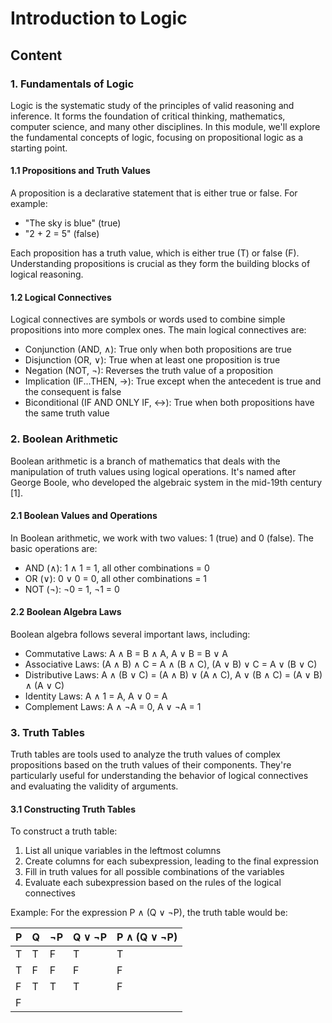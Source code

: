 # Introduction to Logic

## Content

### 1. Fundamentals of Logic

Logic is the systematic study of the principles of valid reasoning and inference. It forms the foundation of critical thinking, mathematics, computer science, and many other disciplines. In this module, we'll explore the fundamental concepts of logic, focusing on propositional logic as a starting point.

#### 1.1 Propositions and Truth Values

A proposition is a declarative statement that is either true or false. For example:

- "The sky is blue" (true)
- "2 + 2 = 5" (false)

Each proposition has a truth value, which is either true (T) or false (F). Understanding propositions is crucial as they form the building blocks of logical reasoning.

#### 1.2 Logical Connectives

Logical connectives are symbols or words used to combine simple propositions into more complex ones. The main logical connectives are:

- Conjunction (AND, ∧): True only when both propositions are true
- Disjunction (OR, ∨): True when at least one proposition is true
- Negation (NOT, ¬): Reverses the truth value of a proposition
- Implication (IF...THEN, →): True except when the antecedent is true and the consequent is false
- Biconditional (IF AND ONLY IF, ↔): True when both propositions have the same truth value

### 2. Boolean Arithmetic

Boolean arithmetic is a branch of mathematics that deals with the manipulation of truth values using logical operations. It's named after George Boole, who developed the algebraic system in the mid-19th century [1].

#### 2.1 Boolean Values and Operations

In Boolean arithmetic, we work with two values: 1 (true) and 0 (false). The basic operations are:

- AND (∧): 1 ∧ 1 = 1, all other combinations = 0
- OR (∨): 0 ∨ 0 = 0, all other combinations = 1
- NOT (¬): ¬0 = 1, ¬1 = 0

#### 2.2 Boolean Algebra Laws

Boolean algebra follows several important laws, including:

- Commutative Laws: A ∧ B = B ∧ A, A ∨ B = B ∨ A
- Associative Laws: (A ∧ B) ∧ C = A ∧ (B ∧ C), (A ∨ B) ∨ C = A ∨ (B ∨ C)
- Distributive Laws: A ∧ (B ∨ C) = (A ∧ B) ∨ (A ∧ C), A ∨ (B ∧ C) = (A ∨ B) ∧ (A ∨ C)
- Identity Laws: A ∧ 1 = A, A ∨ 0 = A
- Complement Laws: A ∧ ¬A = 0, A ∨ ¬A = 1

### 3. Truth Tables

Truth tables are tools used to analyze the truth values of complex propositions based on the truth values of their components. They're particularly useful for understanding the behavior of logical connectives and evaluating the validity of arguments.

#### 3.1 Constructing Truth Tables

To construct a truth table:

1. List all unique variables in the leftmost columns
2. Create columns for each subexpression, leading to the final expression
3. Fill in truth values for all possible combinations of the variables
4. Evaluate each subexpression based on the rules of the logical connectives

Example:
For the expression P ∧ (Q ∨ ¬P), the truth table would be:

| P | Q | ¬P | Q ∨ ¬P | P ∧ (Q ∨ ¬P) |
|---|---|----|--------|---------------|
| T | T | F  | T      | T             |
| T | F | F  | F      | F             |
| F | T | T  | T      | F             |
| F |